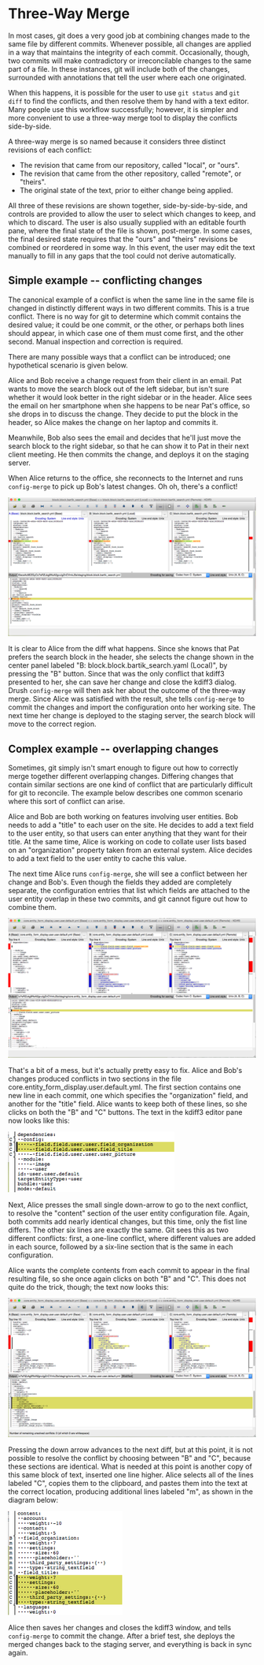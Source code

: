 # Three-Way Merge

In most cases, git does a very good job at combining changes made to the same file by different commits.  Whenever possible, all changes are applied in a way that maintains the integrity of each commit.  Occasionally, though, two commits will make contradictory or irreconcilable changes to the same part of a file.  In these instances, git will include both of the changes, surrounded with annotations that tell the user where each one originated.

When this happens, it is possible for the user to use `git status` and `git diff` to find the conflicts, and then resolve them by hand with a text editor.  Many people use this workflow successfully; however, it is simpler and more convenient to use a three-way merge tool to display the conflicts side-by-side.

A three-way merge is so named because it considers three distinct revisions of each conflict:  

* The revision that came from our repository, called "local", or "ours".
* The revision that came from the other repository, called "remote", or "theirs".
* The original state of the text, prior to either change being applied.

All three of these revisions are shown together, side-by-side-by-side, and controls are provided to allow the user to select which changes to keep, and which to discard.  The user is also usually supplied with an editable fourth pane, where the final state of the file is shown, post-merge.  In some cases, the final desired state requires that the "ours" and "theirs" revisions be combined or reordered in some way.  In this event, the user may edit the text manually to fill in any gaps that the tool could not derive automatically.

## Simple example -- conflicting changes

The canonical example of a conflict is when the same line in the same file is changed in distinctly different ways in two different commits.  This is a true conflict.  There is no way for git to determine which commit contains the desired value; it could be one commit, or the other, or perhaps both lines should appear, in which case one of them must come first, and the other second.  Manual inspection and correction is required.

There are many possible ways that a conflict can be introduced; one hypothetical scenario is given below.

Alice and Bob receive a change request from their client in an email.  Pat wants to move the search block out of the left sidebar, but isn't sure whether it would look better in the right sidebar or in the header.  Alice sees the email on her smartphone when she happens to be near Pat's office, so she drops in to discuss the change.  They decide to put the block in the header, so Alice makes the change on her laptop and commits it.

Meanwhile, Bob also sees the email and decides that he'll just move the search block to the right sidebar, so that he can show it to Pat in their next client meeting.  He then commits the change, and deploys it on the staging server.

When Alice returns to the office, she reconnects to the Internet and runs `config-merge` to pick up Bob's latest changes.  Oh oh, there's a conflict!

![Search block conflict](img/kdiff3-search-block-conflict.png)

It is clear to Alice from the diff what happens.  Since she knows that Pat prefers the search block in the header, she selects the change shown in the center panel labeled "B: block.block.bartik_search.yaml (Local)", by pressing the "B" button.  Since that was the only conflict that kdiff3 presented to her, she can save her change and close the kdiff3 dialog.  Drush `config-merge` will then ask her about the outcome of the three-way merge.  Since Alice was satisfied with the result, she tells `config-merge` to commit the changes and import the configuration onto her working site.  The next time her change is deployed to the staging server, the search block will move to the correct region. 

## Complex example -- overlapping changes

Sometimes, git simply isn't smart enough to figure out how to correctly merge together different overlapping changes.  Differing changes that contain similar sections are one kind of conflict that are particularly difficult for git to reconcile.  The example below describes one common scenario where this sort of conflict can arise.

Alice and Bob are both working on features involving user entities.  Bob needs to add a "title" to each user on the site.  He decides to add a text field to the user entity, so that users can enter anything that they want for their title.  At the same time, Alice is working on code to collate user lists based on an "organization" property taken from an external system.  Alice decides to add a text field to the user entity to cache this value.

The next time Alice runs `config-merge`, she will see a conflict between her change and Bob's.  Even though the fields they added are completely separate, the configuration entries that list which fields are attached to the user entity overlap in these two commits, and git cannot figure out how to combine them.

![User field conflicts](img/kdiff3-user-field-conflicts.png)

That's a bit of a mess, but it's actually pretty easy to fix.  Alice and Bob's changes produced conflicts in two sections in the file core.entity_form_display.user.default.yml.  The first section contains one new line in each commit, one which specifies the "organization" field, and another for the "title" field.  Alice wants to keep both of these lines, so she clicks on both the "B" and "C" buttons.  The text in the kdiff3 editor pane now looks like this:

![User field configs section resolved](img/kdiff3-user-field-configs-resolved-sm.png)

Next, Alice presses the small single down-arrow to go to the next conflict, to resolve the "content" section of the user entity configuration file.  Again, both commits add nearly identical changes, but this time, only the fist line differs.  The other six lines are exactly the same.  Git sees this as two different conflicts:  first, a one-line conflict, where different values are added in each source, followed by a six-line section that is the same in each configuration.

Alice wants the complete contents from each commit to appear in the final resulting file, so she once again clicks on both "B" and "C".  This does not quite do the trick, though; the text now looks this:

![User field resolving conflicts in content section](img/kdiff3-user-field-content-resolving.png)

Pressing the down arrow advances to the next diff, but at this point, it is not possible to resolve the conflict by choosing between "B" and "C", because these sections are identical.  What is needed at this point is another copy of this same block of text, inserted one line higher.  Alice selects all of the lines labeled "C", copies them to the clipboard, and pastes them into the text at the correct location, producing additional lines labeled "m", as shown in the diagram below:

![User field resolving conflicts in content section](img/kdiff3-user-field-content-manually-resolved.png)

Alice then saves her changes and closes the kdiff3 window, and tells `config-merge` to commit the change.    After a brief test, she deploys the merged changes back to the staging server, and everything is back in sync again.
